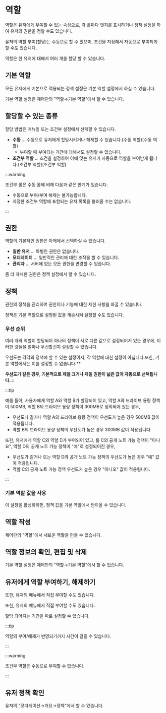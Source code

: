 # 역할

역할은 유저에게 부여할 수 있는 속성으로, 각 롤마다 뱃지를 표시하거나 정책 설정을 하여 유저의 권한을 정할 수도 있습니다.

유저의 역할 부여(할당)는 수동으로 할 수 있으며, 조건을 지정해서 자동으로 부여되게 할 수도 있습니다.

역할은 한 유저에 대해서 여러 개를 할당 할 수 있습니다.

## 기본 역할

모든 유저에게 기본으로 적용되는 정책 설정은 기본 역할 설정에서 하실 수 있습니다.

기본 역할 설정은 제어판의 "역할→기본 역할"에서 할 수 있습니다.

## 할당할 수 있는 종류

할당 방법은 매뉴얼 또는 조건부 설정에서 선택할 수 있습니다.

- **수동** ... 수동으로 유저에게 할당시키거나 해제할 수 있습니다.(수동 역할)(수동 역할)
    - 부여할 때 부여되는 기간에 대해서도 설정할 수 있습니다.
- **조건부 역할** ... 조건을 설정하여 이에 맞는 유저가 자동으로 역할을 부여받게 됩니다.(조건부 역할)(조건부 역할)

:::warning

조건부 롤은 수동 롤에 비해 다음과 같은 한계가 있습니다.

- 수동으로 부여/부여 해제는 불가능합니다.
- 지정한 조건부 역할에 포함되는 유저 목록을 불러올 수는 없습니다.

:::

## 권한

역할의 기본적인 권한은 아래에서 선택하실 수 있습니다.

- **일반 유저** ... 특별한 권한은 없습니다.
- **모더레이터** ... 일반적인 관리에 대한 조작을 할 수 있습니다.
- **관리자** ... 서버에 있는 모든 권한을 변경할 수 있습니다.

좀 더 자세한 권한은 정책 설정에서 할 수 있습니다.

## 정책

권한의 정책을 관리하여 권한이나 기능에 대한 제한 사항을 바꿀 수 있습니다.

정책은 기본 역할으로 설정된 값을 계승시켜 설정할 수도 있습니다.

### 우선 순위

여러 개의 역할이 할당되어 하나의 정책이 서로 다른 값으로 설정되어져 있는 경우에, 이러한 것들을 얼마나 우선할건지 설정할 수 있습니다.

우선도는 각각의 정책에 할 수 있는 설정이지, 각 역할에 대한 설정이 아닙니다.또한, 기본 역할에서는 이를 설정할 수 없습니다.\*\*

**우선도가 같은 경우, 기본적으로 제일 크거나 제일 권한이 넓은 값이 자동으로 선택됩니다.**:::

:::tip

예를 들어, 사용자에게 역할 A와 역할 B가 할당되어 있고, 역할 A의 드라이브 용량 정책이 500MB, 역할 B의 드라이브 용량 정책이 300MB로 정의되어 있는 경우,

- 우선도나 같거나 역할 A의 드라이브 용량 정책이 우선도가 높은 경우 500MB 값이 적용됩니다.
- 역할 B의 드라이브 용량 정책의 우선도가 높은 경우 300MB 값이 적용됩니다.

또한, 유저에게 역할 C와 역할 D가 부여되어 있고, 롤 C의 공개 노트 가능 정책이 "아니요", 역할 D의 공개 노트 가능 정책이 "예"로 설정되어진 경우,

- 우선도가 같거나 또는 역할 D의 공개 노트 가능 정책의 우선도가 높은 경우 "예" 값이 적용됩니다.
- 역할 C의 공개 노트 가능 정책 우선도가 높은 경우 "아니오" 값이 적용됩니다.

:::

### 기본 역할 값을 사용

이 설정을 활성화하면, 정책 값을 기본 역할에서 받아올 수 있습니다.

## 역할 작성

제어판의 "역할"에서 새로운 역할을 만들 수 있습니다.

## 역할 정보의 확인, 편집 및 삭제

기본 역할 설정은 제어판의 "역할→기본 역할"에서 할 수 있습니다.

## 유저에게 역할 부여하기, 해제하기

또한, 유저의 메뉴에서 직접 부여할 수도 있습니다.

또한, 유저의 메뉴에서 직접 부여할 수도 있습니다.

할당 되어지는 기간을 따로 설정할 수 있습니다.

:::tip

역할의 부여/해제가 반영되기까지 시간이 걸릴 수 있습니다.

:::

:::warning

조건부 역할은 수동으로 부여할 수 없습니다.

:::

## 유저 정책 확인

유저의 "모더레이션→개요→정책"에서 할 수 있습니다.

